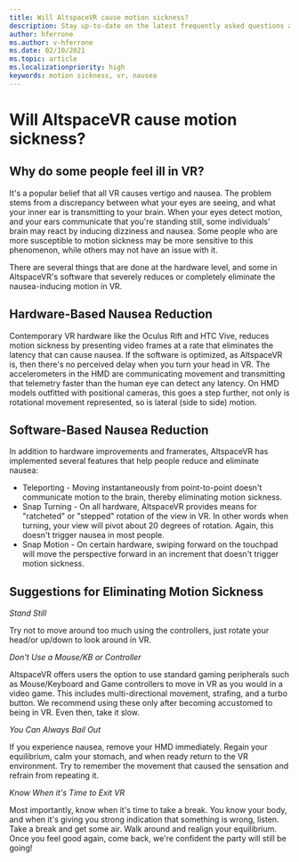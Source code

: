 ```yaml
---
title: Will AltspaceVR cause motion sickness?
description: Stay up-to-date on the latest frequently asked questions and solutions to motion sickness.
author: hferrone
ms.author: v-hferrone
ms.date: 02/10/2021
ms.topic: article
ms.localizationpriority: high
keywords: motion sickness, vr, nausea
---
```


# Will AltspaceVR cause motion sickness?

## Why do some people feel ill in VR?

It's a popular belief that all VR causes vertigo and nausea. The problem stems from a discrepancy between what your eyes are seeing, and what your inner ear is transmitting to your brain. When your eyes detect motion, and your ears communicate that you're standing still, some individuals' brain may react by inducing dizziness and nausea. Some people who are more susceptible to motion sickness may be more sensitive to this phenomenon, while others may not have an issue with it. 

There are several things that are done at the hardware level, and some in AltspaceVR's software that severely reduces or completely eliminate the nausea-inducing motion in VR.

## Hardware-Based Nausea Reduction

Contemporary VR hardware like the Oculus Rift and HTC Vive, reduces motion sickness by presenting video frames at a rate that eliminates the latency that can cause nausea. If the software is optimized, as AltspaceVR is, then there's no perceived delay when you turn your head in VR. The accelerometers in the HMD are communicating movement and transmitting that telemetry faster than the human eye can detect any latency. On HMD models outfitted with positional cameras, this goes a step further, not only is rotational movement represented, so is lateral (side to side) motion.

## Software-Based Nausea Reduction

In addition to hardware improvements and framerates, AltspaceVR has implemented several features that help people reduce and eliminate nausea:

* Teleporting - Moving instantaneously from point-to-point doesn't communicate motion to the brain, thereby eliminating motion sickness.
* Snap Turning - On all hardware, AltspaceVR provides means for "ratcheted" or "stepped" rotation of the view in VR. In other words when turning, your view will pivot about 20 degrees of rotation. Again, this doesn't trigger nausea in most people.
* Snap Motion - On certain hardware, swiping forward on the touchpad will move the perspective forward in an increment that doesn't trigger motion sickness. 
 
## Suggestions for Eliminating Motion Sickness

*Stand Still*

Try not to move around too much using the controllers, just rotate your head/or up/down to look around in VR.

*Don't Use a Mouse/KB or Controller*

AltspaceVR offers users the option to use standard gaming peripherals such as Mouse/Keyboard and Game controllers to move in VR as you would in a video game. This includes multi-directional movement, strafing, and a turbo button. We recommend using these only after becoming accustomed to being in VR. Even then, take it slow.

*You Can Always Bail Out*

If you experience nausea, remove your HMD immediately. Regain your equilibrium, calm your stomach, and when ready return to the VR environment. Try to remember the movement that caused the sensation and refrain from repeating it.

*Know When it's Time to Exit VR*

Most importantly, know when it's time to take a break. You know your body, and when it's giving you strong indication that something is wrong, listen. Take a break and get some air. Walk around and realign your equilibrium. Once you feel good again, come back, we're confident the party will still be going!